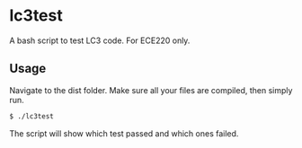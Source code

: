 # lc3test
A bash script to test LC3 code. For ECE220 only.

## Usage

Navigate to the dist folder. Make sure all your files are compiled, then simply run.

```bash
$ ./lc3test
```

The script will show which test passed and which ones failed.
